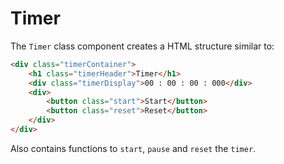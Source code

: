 # Timer

The `Timer` class component creates a HTML structure similar to:

```html
<div class="timerContainer">
    <h1 class="timerHeader">Timer</h1>
    <div class="timerDisplay">00 : 00 : 00 : 000</div>
    <div>
        <button class="start">Start</button>
        <button class="reset">Reset</button>
    </div>
</div>
```

Also contains functions to `start`, `pause` and `reset` the `timer`.

